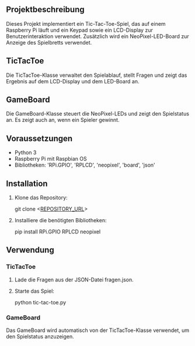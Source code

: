 ## Projektbeschreibung
Dieses Projekt implementiert ein Tic-Tac-Toe-Spiel, das auf einem Raspberry Pi läuft und ein Keypad sowie ein LCD-Display zur Benutzerinteraktion verwendet. Zusätzlich wird ein NeoPixel-LED-Board zur Anzeige des Spielbretts verwendet.

## TicTacToe
Die TicTacToe-Klasse verwaltet den Spielablauf, stellt Fragen und zeigt das Ergebnis auf dem LCD-Display und dem LED-Board an.

## GameBoard
Die GameBoard-Klasse steuert die NeoPixel-LEDs und zeigt den Spielstatus an. Es zeigt auch an, wenn ein Spieler gewinnt.

## Voraussetzungen
- Python 3
- Raspberry Pi mit Raspbian OS
- Bibliotheken: 'RPi.GPIO', 'RPLCD', 'neopixel', 'board', 'json'

## Installation
1. Klone das Repository:

   git clone <[REPOSITORY_URL](https://github.com/Data-Science-1362/Tic-Tac-Toe.git)>
3. Installiere die benötigten Bibliotheken:
   
    pip install RPi.GPIO RPLCD neopixel

## Verwendung

### TicTacToe
1. Lade die Fragen aus der JSON-Datei fragen.json.
2. Starte das Spiel:
   
   python tic-tac-toe.py

### GameBoard
Das GameBoard wird automatisch von der TicTacToe-Klasse verwendet, um den Spielstatus anzuzeigen.
